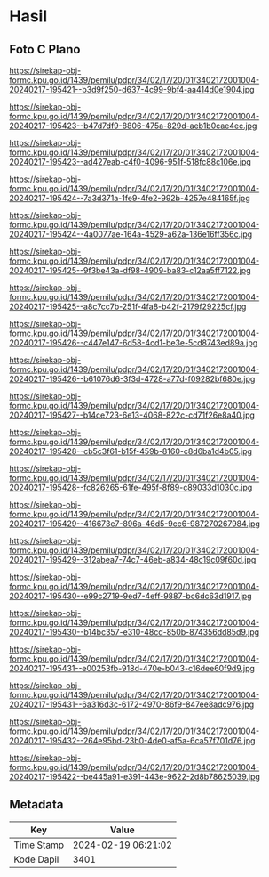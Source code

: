 # Hasil

## Foto C Plano

https://sirekap-obj-formc.kpu.go.id/1439/pemilu/pdpr/34/02/17/20/01/3402172001004-20240217-195421--b3d9f250-d637-4c99-9bf4-aa414d0e1904.jpg

https://sirekap-obj-formc.kpu.go.id/1439/pemilu/pdpr/34/02/17/20/01/3402172001004-20240217-195423--b47d7df9-8806-475a-829d-aeb1b0cae4ec.jpg

https://sirekap-obj-formc.kpu.go.id/1439/pemilu/pdpr/34/02/17/20/01/3402172001004-20240217-195423--ad427eab-c4f0-4096-951f-518fc88c106e.jpg

https://sirekap-obj-formc.kpu.go.id/1439/pemilu/pdpr/34/02/17/20/01/3402172001004-20240217-195424--7a3d371a-1fe9-4fe2-992b-4257e484165f.jpg

https://sirekap-obj-formc.kpu.go.id/1439/pemilu/pdpr/34/02/17/20/01/3402172001004-20240217-195424--4a0077ae-164a-4529-a62a-136e16ff356c.jpg

https://sirekap-obj-formc.kpu.go.id/1439/pemilu/pdpr/34/02/17/20/01/3402172001004-20240217-195425--9f3be43a-df98-4909-ba83-c12aa5ff7122.jpg

https://sirekap-obj-formc.kpu.go.id/1439/pemilu/pdpr/34/02/17/20/01/3402172001004-20240217-195425--a8c7cc7b-251f-4fa8-b42f-2179f29225cf.jpg

https://sirekap-obj-formc.kpu.go.id/1439/pemilu/pdpr/34/02/17/20/01/3402172001004-20240217-195426--c447e147-6d58-4cd1-be3e-5cd8743ed89a.jpg

https://sirekap-obj-formc.kpu.go.id/1439/pemilu/pdpr/34/02/17/20/01/3402172001004-20240217-195426--b61076d6-3f3d-4728-a77d-f09282bf680e.jpg

https://sirekap-obj-formc.kpu.go.id/1439/pemilu/pdpr/34/02/17/20/01/3402172001004-20240217-195427--b14ce723-6e13-4068-822c-cd71f26e8a40.jpg

https://sirekap-obj-formc.kpu.go.id/1439/pemilu/pdpr/34/02/17/20/01/3402172001004-20240217-195428--cb5c3f61-b15f-459b-8160-c8d6ba1d4b05.jpg

https://sirekap-obj-formc.kpu.go.id/1439/pemilu/pdpr/34/02/17/20/01/3402172001004-20240217-195428--fc826265-61fe-495f-8f89-c89033d1030c.jpg

https://sirekap-obj-formc.kpu.go.id/1439/pemilu/pdpr/34/02/17/20/01/3402172001004-20240217-195429--416673e7-896a-46d5-9cc6-987270267984.jpg

https://sirekap-obj-formc.kpu.go.id/1439/pemilu/pdpr/34/02/17/20/01/3402172001004-20240217-195429--312abea7-74c7-46eb-a834-48c19c09f60d.jpg

https://sirekap-obj-formc.kpu.go.id/1439/pemilu/pdpr/34/02/17/20/01/3402172001004-20240217-195430--e99c2719-9ed7-4eff-9887-bc6dc63d1917.jpg

https://sirekap-obj-formc.kpu.go.id/1439/pemilu/pdpr/34/02/17/20/01/3402172001004-20240217-195430--b14bc357-e310-48cd-850b-874356dd85d9.jpg

https://sirekap-obj-formc.kpu.go.id/1439/pemilu/pdpr/34/02/17/20/01/3402172001004-20240217-195431--e00253fb-918d-470e-b043-c16dee60f9d9.jpg

https://sirekap-obj-formc.kpu.go.id/1439/pemilu/pdpr/34/02/17/20/01/3402172001004-20240217-195431--6a316d3c-6172-4970-86f9-847ee8adc976.jpg

https://sirekap-obj-formc.kpu.go.id/1439/pemilu/pdpr/34/02/17/20/01/3402172001004-20240217-195432--264e95bd-23b0-4de0-af5a-6ca57f701d76.jpg

https://sirekap-obj-formc.kpu.go.id/1439/pemilu/pdpr/34/02/17/20/01/3402172001004-20240217-195422--be445a91-e391-443e-9622-2d8b78625039.jpg


## Metadata

| Key        | Value               |
| ---------- | ------------------- |
| Time Stamp | 2024-02-19 06:21:02 |
| Kode Dapil | 3401                |



